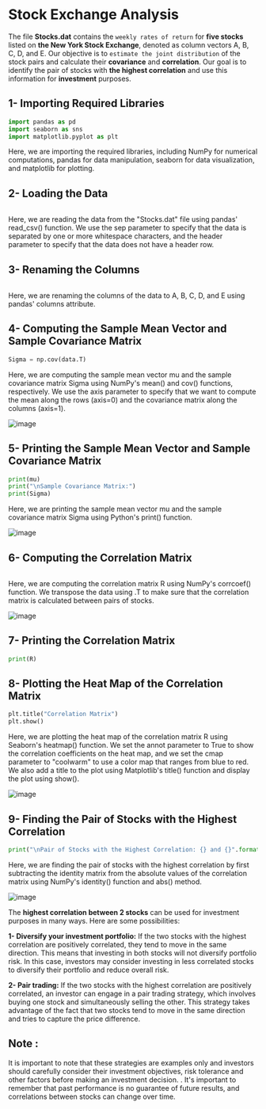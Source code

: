 # Stock Exchange Analysis 

The file **Stocks.dat** contains the ``weekly rates of return`` for **five stocks** listed on **the New York Stock Exchange**, denoted as column vectors A, B, C, D, and E. Our objective is to ``estimate the joint distribution`` of the stock pairs and calculate their **covariance** and **correlation**. Our goal is to identify the  pair of stocks with **the highest correlation** and use this information for **investment** purposes.

## 1- Importing Required Libraries

```python import numpy as np 
import pandas as pd
import seaborn as sns 
import matplotlib.pyplot as plt 

```
Here, we are importing the required libraries, including NumPy for numerical computations, pandas for data manipulation, seaborn for data visualization, and matplotlib for plotting.

## 2- Loading the Data

```python data = pd.read_csv("Stocks.dat", sep="\s+", header=None)

```
Here, we are reading the data from the "Stocks.dat" file using pandas' read_csv() function. We use the sep parameter to specify that the data is separated by one or more whitespace characters, and the header parameter to specify that the data does not have a header row.

## 3- Renaming the Columns

```python data.columns = ["A", "B", "C", "D", "E"]

```
Here, we are renaming the columns of the data to A, B, C, D, and E using pandas' columns attribute.

## 4- Computing the Sample Mean Vector and Sample Covariance Matrix
```python mu = np.mean(data, axis=0)
Sigma = np.cov(data.T)

```
Here, we are computing the sample mean vector mu and the sample covariance matrix Sigma using NumPy's mean() and cov() functions, respectively. We use the axis parameter to specify that we want to compute the mean along the rows (axis=0) and the covariance matrix along the columns (axis=1).

![image](https://user-images.githubusercontent.com/106637184/225050233-1016dd29-b39b-4e11-86c4-14bb3929c83c.png)


## 5- Printing the Sample Mean Vector and Sample Covariance Matrix
```python print("Sample Mean Vector:")
print(mu)
print("\nSample Covariance Matrix:")
print(Sigma)

```
Here, we are printing the sample mean vector mu and the sample covariance matrix Sigma using Python's print() function.

![image](https://user-images.githubusercontent.com/106637184/225050385-d002ee53-51ed-4419-be87-50ed4cab7c0f.png)

## 6- Computing the Correlation Matrix
```python R = np.corrcoef(data.T)

 ``` 
Here, we are computing the correlation matrix R using NumPy's corrcoef() function. We transpose the data using .T to make sure that the correlation matrix is calculated between pairs of stocks.

![image](https://user-images.githubusercontent.com/106637184/225050504-3b4104ef-0b9e-4326-9996-3c6a8b708302.png)

## 7- Printing the Correlation Matrix
```python print("\nCorrelation Matrix:")
print(R)

```
## 8- Plotting the Heat Map of the Correlation Matrix

```python sns.heatmap(R, annot=True, cmap="coolwarm")
plt.title("Correlation Matrix")
plt.show()

```
Here, we are plotting the heat map of the correlation matrix R using Seaborn's heatmap() function. We set the annot parameter to True to show the correlation coefficients on the heat map, and we set the cmap parameter to "coolwarm" to use a color map that ranges from blue to red. We also add a title to the plot using Matplotlib's title() function and display the plot using show().

![image](https://user-images.githubusercontent.com/106637184/225050025-cfcbff55-3811-435a-96b7-59bc7a9d3f37.png)


## 9- Finding the Pair of Stocks with the Highest Correlation
```python max_corr_idx = np.unravel_index(np.argmax(np.abs(R - np.identity(5))), R.shape)
print("\nPair of Stocks with the Highest Correlation: {} and {}".format(chr(max_corr_idx[0]+65), chr(max_corr_idx[1]+65)))

```
Here, we are finding the pair of stocks with the highest correlation by first subtracting the identity matrix from the absolute values of the correlation matrix using NumPy's identity() function and abs() method.

![image](https://user-images.githubusercontent.com/106637184/225050610-64158e8b-8448-4e15-a48b-5a1cd519db87.png)


The **highest correlation between 2 stocks** can be used for investment purposes in many ways. Here are some possibilities:


**1- Diversify your investment portfolio:**
If the two stocks with the highest correlation are positively correlated, they tend to move in the same direction. This means that investing in both stocks will not diversify portfolio risk. In this case, investors may consider investing in less correlated stocks to diversify their portfolio and reduce overall risk.

**2- Pair trading:**
If the two stocks with the highest correlation are positively correlated, an investor can engage in a pair trading strategy, which involves buying one stock and simultaneously selling the other. This strategy takes advantage of the fact that two stocks tend to move in the same direction and tries to capture the price difference.

## Note : 
It is important to note that these strategies are examples only and investors should carefully consider their investment objectives, risk tolerance and other factors before making an investment decision. . It's important to remember that past performance is no guarantee of future results, and correlations between stocks can change over time. 
